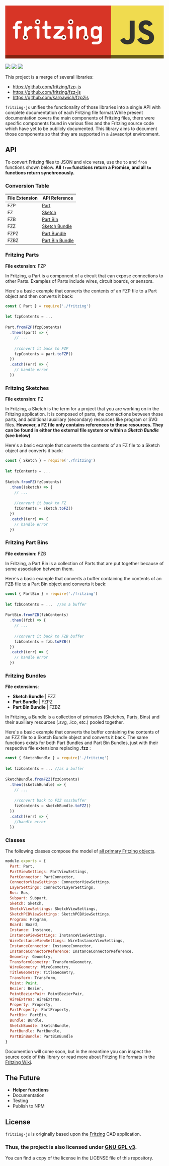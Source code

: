 ![FritzingJS](./logo.png?raw=true "FritzingJS")

![](https://img.shields.io/badge/CODE%20STYLE-STANDARD-d73526.svg?longCache=true&style=flat-square)
![](https://img.shields.io/badge/VERSION-0.0.1-c6af16.svg?longCache=true&style=flat-square)
![](https://img.shields.io/badge/DOCUMENTED-SOON-darkorange.svg?longCache=true&style=flat-square)


This project is a merge of several libraries:
- https://github.com/fritzing/fzp-js
- https://github.com/fritzing/fzz-js
- https://github.com/karpawich/fzp2js

`fritzing-js` unifies the functionality of those libraries into a single API with complete documentation of each Fritzing file format.While present documentation covers the main components of Fritzing files, there were specific components found in various files and the Fritzing source code which have yet to be publicly documented. This library aims to document those components so that they are supported in a Javascript environment.


## API

To convert Fritzing files to JSON and vice versa, use the `to` and `from` functions shown below. **All `from` functions return a Promise, and all `to` functions return synchronously.**

### Conversion Table

|File Extension |API Reference                         |
|---------------|--------------------------------------|
|FZP            |[Part](#fritzing-parts)             |
|FZ             |[Sketch](#fritzing-sketches)        |
|FZB            |[Part Bin](#fritzing-part-bins)   |
|FZZ            |[Sketch Bundle](#fritzing-bundles)  |
|FZPZ           |[Part Bundle](#fritzing-bundles)    |
|FZBZ           |[Part Bin Bundle](#fritzing-bundles)|

### Fritzing Parts
**File extension:** FZP

In Fritzing, a Part is a component of a circuit that can expose connections to other Parts. Examples of Parts include wires, circuit boards, or sensors.

Here's a basic example that converts the contents of an FZP file to a Part object and then converts it back:
```javascript
const { Part } = require('./fritzing')

let fzpContents = ... 

Part.fromFZP(fzpContents)
  .then((part) => {
    // ...

    //convert it back to FZP
    fzpContents = part.toFZP()
  })
  .catch((err) => {
    // handle error
  })
```

### Fritzing Sketches
**File extension:** FZ

In Fritzing, a Sketch is the term for a project that you are working on in the Fritzing application. It is composed of parts, the connections between those parts, and additional auxiliary (secondary) resources like program or SVG files. **However, a FZ file only contains references to those resources. They can be found in either the external file system or within a** ***Sketch Bundle*** **(see below)**

Here's a basic example that converts the contents of an FZ file to a Sketch object and converts it back:
```javascript
const { Sketch } = require('./fritzing')

let fzContents = ... 

Sketch.fromFZ(fzContents)
  .then((sketch) => {
    // ...

    //convert it back to FZ
    fzContents = sketch.toFZ()
  })
  .catch((err) => {
    // handle error
  })
```

### Fritzing Part Bins
**File extension:** FZB

In Fritzing, a Part Bin is a collection of Parts that are put together because of some association between them.

Here's a basic example that converts a buffer containing the contents of an FZB file to a Part Bin object and converts it back:

```javascript
const { PartBin } = require('./fritzing')

let fzbContents = ...  //as a buffer

PartBin.fromFZB(fzbContents)
  .then((fzb) => {
    // ...

    //convert it back to FZB buffer
    fzbContents = fzb.toFZB()
  })
  .catch((err) => {
    // handle error
  })
```

### Fritzing Bundles
**File extensions**:
- **Sketch Bundle** | FZZ
- **Part Bundle** | FZPZ
- **Part Bin Bundle** | FZBZ

In Fritzing, a Bundle is a collection of primaries (Sketches, Parts, Bins) and their auxiliary resources (.svg, .ico, etc.) pooled together.

Here's a basic example that converts the buffer containing the contents of an FZZ file to a Sketch Bundle object and converts it back. The same functions exists for both Part Bundles and Part Bin Bundles, just with their respective file extensions replacing **.fzz** :

```javascript
const { SketchBundle } = require('./fritzing')

let fzzContents = ... //as a buffer

SketchBundle.fromFZZ(fzzContents)
  .then((sketchBundle) => {
    // ...

    //convert back to FZZ ssssbuffer
    fzzContents = sketchBundle.toFZZ()
  })
  .catch((err) => {
    //handle error
  })
```

### Classes

The following classes compose the model of [all primary Fritzing objects](#conversion-table).

```javascript
module.exports = {
  Part: Part,
  PartViewSettings: PartViewSettings,
  PartConnector: PartConnector,
  ConnectorViewSettings: ConnectorViewSettings,
  LayerSettings: ConnectorLayerSettings,
  Bus: Bus,
  Subpart: Subpart,
  Sketch: Sketch,
  SketchViewSettings: SketchViewSettings,
  SketchPCBViewSettings: SketchPCBViewSettings,
  Program: Program,
  Board: Board,
  Instance: Instance,
  InstanceViewSettings: InstanceViewSettings,
  WireInstanceViewSettings: WireInstanceViewSettings,
  InstanceConnector: InstanceConnector,
  InstanceConnectorReference: InstanceConnectorReference,
  Geometry: Geometry,
  TransformGeometry: TransformGeometry,
  WireGeometry: WireGeometry,
  TitleGeometry: TitleGeometry,
  Transform: Transform,
  Point: Point,
  Bezier: Bezier,
  PointBezierPair: PointBezierPair,
  WireExtras: WireExtras,
  Property: Property,
  PartProperty: PartProperty,
  PartBin: PartBin,
  Bundle: Bundle,
  SketchBundle: SketchBundle,
  PartBundle: PartBundle,
  PartBinBundle: PartBinBundle
}
```

Documention will come soon, but in the meantime you can inspect the source code of this library or read more about Fritzing file formats in the [Fritzing Wiki](https://github.com/fritzing/fritzing-app/wiki).

## The Future

- **Helper functions**
- Documentation
- Testing
- Publish to NPM

## License

`fritzing-js` is originally based upon the [Fritzing](https://github.com/fritzing/fritzing-app) CAD application.

### **Thus, the project is also licensed under [GNU GPL v3](https://www.gnu.org/licenses/gpl-3.0.en.html).**
 You can find a copy of the license in the LICENSE file of this repository.